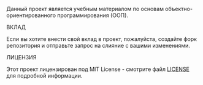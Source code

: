 Данный проект является учебным материалом по основам объектно-ориентированного программирования (ООП). 

ВКЛАД

Если вы хотите внести свой вклад в проект, пожалуйста, создайте форк репозитория и отправьте запрос на слияние с вашими изменениями.

ЛИЦЕНЗИЯ

Этот проект лицензирован под MIT License - смотрите файл [LICENSE](LICENSE) для подробной информации.
